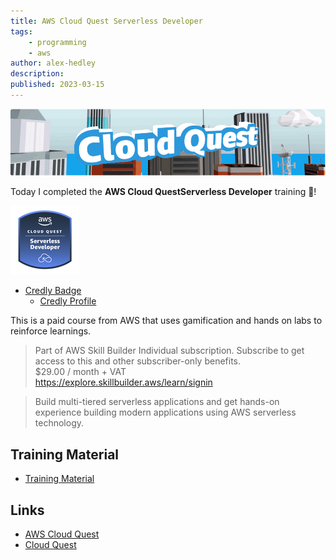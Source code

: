 ```yaml
---
title: AWS Cloud Quest Serverless Developer
tags:
    - programming
    - aws
author: alex-hedley
description: 
published: 2023-03-15
---
```


<!-- # AWS Cloud Quest Serverless Developer -->

![AWS Cloud Quest Cloud Practitioner](images/aws-cq/cloud-quest.png "AWS Cloud Quest")

Today I completed the **AWS Cloud QuestServerless Developer** training 🎉!

![AWS Cloud Quest Serverless Developer Badge](images/aws-cq/aws-cloud-quest-serverless-developer.png "AWS Cloud Quest Serverless Developer Badge")

- [Credly Badge](https://www.credly.com/badges/5dc86ddb-b5b4-448f-a57b-c49f13857810/public_url)
  - [Credly Profile](https://www.credly.com/users/alexhedley/badges)

This is a paid course from AWS that uses gamification and hands on labs to reinforce learnings.

> Part of AWS Skill Builder Individual subscription. Subscribe to get access to this and other subscriber-only benefits.  
> $29.00 / month + VAT  
> https://explore.skillbuilder.aws/learn/signin  

> Build multi-tiered serverless applications and get hands-on experience building modern applications using AWS serverless technology.

## Training Material

- [Training Material](https://aws.amazon.com/training/learn-about/cloud-practitioner/)

## Links

- [AWS Cloud Quest](https://aws.amazon.com/training/digital/aws-cloud-quest/)
- [Cloud Quest](https://explore.skillbuilder.aws/learn/course/external/view/elearning/7636/cloud-quest)
